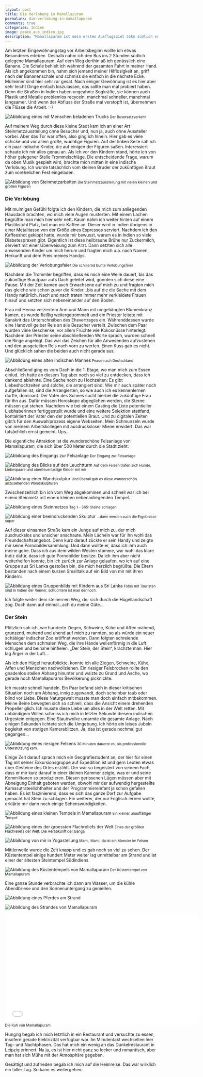 ```yaml
---
layout: post
title: Die Verlobung in Mamallapuram
permalink: die-verlobung-in-mamallapuram
comments: true
categories: Indien
image: peace_aus_indien.jpg
description: "Mamallapuram ist mein erstes Ausflugsziel 55km südlich von Chennai. Eine indische Verlobung, eine wundervolle Felsanlage, Gefahren und Heldentaten sowie der Strand erwarteten mich hier."
---
```


<p>Am letzten Eingewöhnungstag vor Arbeitsbeginn wollte ich etwas Besonderes erleben. Deshalb nahm ich den Bus ins 2 Stunden südlich gelegene Mamallapuram. Auf dem Weg dorthin aß ich genüsslich eine Banane. Die Schale behielt ich während der gesamten Fahrt in meiner Hand. Als ich angekommen bin, nahm sich jemand meiner Hilflosigkeit an, griff nach der Bananenschale und schmiss sie einfach in die nächste Ecke. Mülleimer sind hier sehr rar gesät. Nach einiger Gewöhnung ist es hier aber sehr leicht Dinge einfach loszulassen, das sollte man mal probiert haben. Denn die Straßen in Indien haben ungeahnte Sogkräfte, sie können auch Plastik und Metalle problemlos recyceln, manchmal schneller, manchmal langsamer. Und wenn der Abfluss der Straße mal verstopft ist, übernehmen die Flüsse die Arbeit. :-)</p> 

![Abbildung eines mit Menschen beladenen Trucks](/images/busersatzverkehr.jpg "Der Busersatzverkehr von Mamallapuram")
<small>Der Busersatzverkehr</small>

<p>Auf meinem Weg durch diese kleine Stadt kam ich an einer Art Steinmetzausstellung ohne Besucher und, nun ja, auch ohne Aussteller vorbei. Aber das Tor war offen, also ging ich hinein. Hier gab es viele schicke und vor allem große, wuchtige Figuren. Auf der linken Seite sah ich ein paar indische Kinder, die auf einigen der Figuren saßen. Interessiert schaute ich mir alles genau an. Als ich vor den Kindern stand, hörte ich von höher gelegener Stelle Trommelschläge. Die entscheidende Frage, warum da oben Musik gespielt wird, brachte mich mitten in eine indische Verlobung. Ich wurde tatsächlich vom kleinen Bruder der zukünftigen Braut zum vorehelichen Fest eingeladen.</p>
 
![Abbildung von Steinmetzarbeiten](/images/steinmetzausstellung.jpg "Die Steinmetzausstellung")
<small>Die Steinmetzausstellung mit vielen kleinen und großen Figuren</small>

<h3>Die Verlobung</h3>
<p>Mit mulmigen Gefühl folgte ich den Kindern, die mich zum anliegenden Hausdach brachten, wo mich viele Augen musterten. Mit einem Lachen begrüßte man mich hier sehr nett. Kaum nahm ich weiter hinten auf einem Plastikstuhl Platz, bot man mir Kaffee an. Dieser wird in Indien übrigens in einer Metalltasse von der Größe eines Espressos serviert. Nachdem ich den Kaffeeshot gekippt hatte, wurde mir bewusst, warum es in Indien so viele Diabetespraxen gibt. Eigentlich ist diese hellbraune Brühe nur Zuckermilch, serviert mit einer Überweisung zum Arzt. Dann setzten sich alle anwesenden Kinder um mich herum und fragten mich u.a. nach Namen, Herkunft und dem Preis meines Handys.</p>

![Abbildung der Verlobungsfeier](/images/indische_verlobung.jpg "Die Verlobungsfeier") 
<small>Die schillernd bunte Verlobungsfeier</small>

<p>Nachdem die Trommler begriffen, dass es noch eine Weile dauert, bis das zukünftige Brautpaar aufs Dach geleitet wird, gönnten sich diese eine Pause. Mit der Zeit kamen auch Erwachsene auf mich zu und fragten mich das gleiche wie schon zuvor die Kinder…bis auf die die Sache mit dem Handy natürlich. Nach und nach traten immer mehr verkleidete Frauen hinauf und setzten sich nebeneinander auf den Boden.</p>
<p>Frau mit Henna verziertem Arm und Mann mit umgehängten Blumenkranz kamen, es wurde fleißig weitergetrommelt und ein Priester leitete mit Sanskrit das Unterschreiben des Ehevertrages ein. Währenddessen wurde eine Handvoll gelber Reis an alle Besucher verteilt. Zwischen dem Paar wurden viele Geschenke, vor allem Früchte wie Kokosnüsse hinterlegt. Nachdem der Priester seine abschließenden Worte sprach, wurden schnell die Ringe angelegt. Das war das Zeichen für alle Anwesenden aufzustehen und den ausgeteilten Reis nach vorn zu werfen. Einen Kuss gab es nicht. Und glücklich sahen die beiden auch nicht gerade aus.</p>

![Abbildung eines alten indischen Mannes](/images/peace_aus_indien.jpg "Peace nach Deutschland") 
<small>Peace nach Deutschland</small>

<p>Abschließend ging es vom Dach in die 1. Etage, wo man mich zum Essen einlud. Ich hatte an diesem Tag aber noch so viel zu entdecken, dass ich dankend ablehnte. Eine Sache noch zu Hochzeiten: Es gibt Liebeshochzeiten und solche, die arrangiert sind. Wie mir auch später noch aufgefallen ist, sind die Arrangierten, so wie auch ich es kennenlernen durfte, dominant. Der Vater des Sohnes sucht hierbei die zukünftige Frau für ihn aus. Dafür müssen Horoskope abgeglichen werden, die Sterne müssen gut stehen. Nachdem wie bei einem Casting die Liste potentieller Liebhaberinnen fertiggestellt wurde und eine weitere Selektion stattfand, kontaktiert der Vater den der potentiellen Braut. Und zu digitalen Zeiten gibt’s für den Auswahlprozess eigene Webseiten. Mein Schmunzeln wurde von meinem Arbeitskollegen mit ausdrucksloser Miene erwidert. Das war tatsächlich ernst gemeint. Ups…</p>
<h3Die Felsanlage</h3>
<p>Die eigentliche Attraktion ist die wunderschöne Felsanlage von Mamallapuram, die sich über 500 Meter durch die Stadt zieht:</p>

![Abbildung des Eingangs zur Felsanlage](/images/eingang_tempelanlage.jpg "Eingang zur Felsanlage") 
<small>Der Eingang zur Felsanlage</small>

![Abbildung des Blicks auf den Leuchtturm](/images/sicht_von_einem_huegel.jpg "Bild vom Felsen auf den Leuchtturm") 
<small>Auf dem Felsen trafen sich Hunde, Liebespaare und abenteuerlustige Kinder mit mir</small>

![Abbildung einer Wandskulptur](/images/kleiner_tempel_mam.jpg "Wandskulptur") 
<small>Und überall gab es diese wunderschön anzusehenden Wandskulpturen</small>

<p>Zwischenzeitlich bin ich vom Weg abgekommen und schnell war ich bei einem Steinmetz mit einem kleinen nebenanliegenden Tempel.</p>

![Abbildung eines Steinmetzes](/images/steinmetzarbeiten.jpg "Steinmetzarbeiten") 
<small>Tag 1 – 365: Steine schlagen</small>

![Abbildung einer beeindruckenden Skulptur](/images/beeindruckende_steinmetzarbeit.jpg "Beeindruckende Skulptur") 
<small>…dann werden auch die Ergebnisse super</small>

<p>Auf dieser einsamen Straße kam ein Junge auf mich zu, der mich ausdruckslos und unsicher anschaute. Mein Lächeln war für ihn wohl das Freundschaftsangebot. Denn kurz darauf zückte er sein Handy und zeigte mir seine Pornobildersammlung. Und dann wollte er, dass ich ihm auch meine gebe. Dass ich aus dem wilden Westen stamme, war wohl das klare Indiz dafür, dass ich gute Pornobilder besitze. Da ich ihm aber nicht weiterhelfen konnte, bin ich zurück zur Anlage gelaufen, wo ich auf eine Gruppe aus Sri Lanka gestoßen bin, die mich herzlich begrüßte. Die Eltern bestanden nach einem kurzen Smalltalk auf ein Bild von mir mit ihren Kindern:</p>

![Abbildung eines Gruppenbilds mit Kindern aus Sri Lanka](/images/kinder_aus_sri_lanka.jpg "Kinder aus Sri Lanka") 
<small>Fotos mit Touristen sind in Indien der Renner, schüchtern ist man dennoch.</small>

<p>Ich folgte weiter dem steinernen Weg, der sich durch die Hügellandschaft zog. Doch dann auf einmal…ach du meine Güte…</p>
<h3>Der Stein</h3>
<p>Plötzlich sah ich, wie hunderte Ziegen, Schweine, Kühe und Affen mähend, grunzend, muhend und uhend auf mich zu rannten, so als würde ein neuer schäbiger indischer Zoo eröffnet werden. Dann folgten schreiende Menschen dem schmalen Weg, die ihre Hände wellenförmig in die Luft schlugen und beinahe hinfielen. „Der Stein, der Stein“, krächzte man. Hier lag Ärger in der Luft…</p>
<p>Als ich den Hügel heraufblickte, konnte ich alle Ziegen, Schweine, Kühe, Affen und Menschen nachvollziehen. Ein riesiger Felsbrocken rollte den gnadenlos steilen Abhang hinunter und walzte zu Grund und Asche, wo gerade noch Mamallapurams Bevölkerung picknickte.</p>
<p>Ich musste schnell handeln. Ein Paar befand sich in dieser kritischen Situation noch am Abhang, innig zugewandt, doch scheinbar taub oder blind vor Liebe. Diese Naturgewalt musste man doch einfach mitbekommen. Meine Beine bewegten sich so schnell, dass die Ansicht einem drehenden Propeller glich. Ich musste diese Liebe um alles in der Welt retten. Mit unbändigem Willen schmiss ich mich in letzter Sekunde diesem indischen Urgestein entgegen. Eine Staubwolke umarmte die gesamte Anlage. Nach einigen Sekunden lichtete sich die Umgebung. Ich hörte ein leises Jubeln begleitet von stetigen Kamerablitzen. Ja, das ist gerade nochmal gut gegangen…</p>

![Abbildung eines riesigen Felsens](/images/der_stein.jpg "Der Stein") 
<small>30 Minuten dauerte es, bis professionelle Unterstützung kam.</small>

<p>Einige Zeit darauf sprach mich ein Geografiestudent an, der hier für einen Tag mit seiner Exkursionsgruppe auf Expedition ist und gern Leuten etwas über Gesteine des Ortes erzählt. Der war so begeistert von seinem Fach, dass er mir kurz darauf in einer kleinen Kammer zeigte, was er und seine Kommilitonen so produzieren. Diesen gerissenen Lügen müssen aber mit Abneigung Einhalt geboten werden, obwohl mir der aufwendig hergestellte Kamasutrateelichthalter und der Programmierelefant ja schon gefallen haben. Es ist faszinierend, dass es sich das ganze Dorf zur Aufgabe gemacht hat Stein zu schlagen. Ein weiterer, der nur Englisch lernen wollte, erklärte mir dann noch einige Sehenswürdigkeiten.</p>

![Abbildung eines kleinen Tempels in Mamallapuram](/images/grosser_tempel_mam.jpg "Ein kleiner Tempel") 
<small>Ein kleiner unauffälliger Tempel</small>

![Abbildung eines der groessten Flachreliefs der Welt](/images/wandskulptur_mam.jpg "Herabkunft der Ganga") 
<small>Eines der größten Flachreliefs der Welt: Die Herabkunft der Ganga</small>

![Abbildung von mir in Yogastellung](/images/ben_yoga_mam.jpg "Ooohm...") 
<small>Mami, Mami, da ist ein Monster im Felsen</small>

<p>Mittlerweile wurde die Zeit knapp und es gab noch so viel zu sehen. Der Küstentempel einige hundert Meter weiter lag unmittelbar am Strand und ist einer der ältesten Steintempel Südindiens.</p>
 
![Abbildung des Küstentempels von Mamallapuram](/images/strandtempel_mam.jpg "Der Küstentempel von Mamallapuram")
<small>Der Küstentempel von Mamallapuram</small>

<p>Eine ganze Stunde verbrachte ich dann am Wasser, um die kühle Abendbriese und den Sonnenuntergang zu genießen.</p>

![Abbildung eines Pferdes am Strand](/images/pferdreiten_am_strand_mam.jpg "Pferd reiten am Strand")

![Abbildung des Strandes von Mamallapuram](/images/strand_von_mam.jpg "Der Strand von Mamallapuram")

<iframe width="640" height="360" src="//www.youtube-nocookie.com/embed/Ua_VOax1xQg?rel=0" frameborder="0" allowfullscreen></iframe>
<small>Die Kuh von Mamallapuram</small>

<p>Hungrig begab ich mich letztlich in ein Restaurant und versuchte zu essen, insofern gerade Elektrizität verfügbar war. Im Minutentakt wechselten hier Tag- und Nachtphasen. Das hat mich ein wenig an das Dunkelrestaurant in Leipzig erinnert. Na ja, es ist hier nicht ganz so lecker und romantisch, aber man hat sich Mühe mit der Atmosphäre gegeben.</p>
<p>Gesättigt und zufrieden begab ich mich auf die Heimreise. Das war wirklich ein toller Tag. So kann es weitergehen.